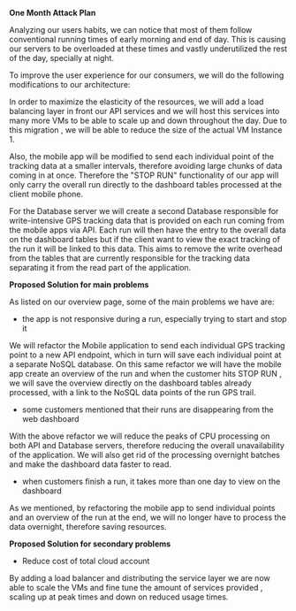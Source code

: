 **One Month Attack Plan**

Analyzing our users habits, we can notice that most of them follow conventional running times of early morning and end of day. This is causing our servers to be overloaded at these times and vastly underutilized the rest of the day, specially at night. 

To improve the user experience for our consumers, we will do the following modifications to our architecture:

In order to maximize the elasticity of the resources, we will add a load balancing layer in front our API services and we will host this services into many more VMs to be able to scale up and down throughout the day. Due to this migration , we will be able to reduce the size of the actual VM Instance 1.

Also, the mobile app will be modified to send each individual point of the tracking data at a smaller intervals, therefore avoiding large chunks of data coming in at once. Therefore the "STOP RUN" functionality of our app will only carry the overall run directly to the dashboard tables processed at the client mobile phone. 

For the Database server we will create a second Database responsible for write-intensive GPS tracking data that is provided on each run coming from the mobile apps via API. Each run will then have the entry to the overall data on the dashboard tables but if the client want to view the exact tracking of the run it will be linked to this data. This aims to remove the write overhead from the tables that are currently responsible for the tracking data separating it from the read part of the application.

**Proposed Solution for main problems**

As listed on our overview page, some of the main problems we have are:

- the app is not responsive during a run, especially trying to start and stop it

We will refactor the Mobile application to send each individual GPS tracking point to a new API endpoint, which in turn will save each individual point at a separate NoSQL database. On this same refactor we will have the mobile app create an overview of the run and when the customer hits STOP RUN , we will save the overview directly on the dashboard tables already processed, with a link to the NoSQL data points of the run GPS trail. 

- some customers mentioned that their runs are disappearing from the web dashboard

With the above refactor we will reduce the peaks of CPU processing on both API and Database servers, therefore reducing the overall unavailability of the application. We will also get rid of the processing overnight batches and make the dashboard data faster to read.

- when customers finish a run, it takes more than one day to view on the dashboard

As we mentioned, by refactoring the mobile app to send individual points and an overview of the run at the end, we will no longer have to process the data overnight, therefore saving resources.

**Proposed Solution for secondary problems**

- Reduce cost of total cloud account

By adding a load balancer and distributing the service layer we are now able to scale the VMs and fine tune the amount of services provided ,  scaling up at peak times and down on reduced usage times.